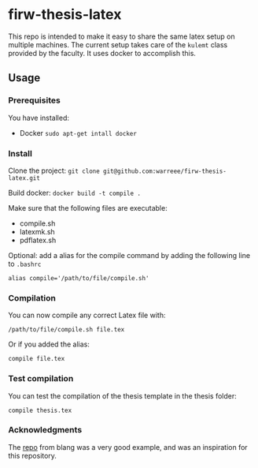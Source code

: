 # firw-thesis-latex
This repo is intended to make it easy to share the same latex setup on multiple machines.
The current setup takes care of the `kulemt` class provided by the faculty.
It uses docker to accomplish this.
## Usage
### Prerequisites
You have installed:
 - Docker `sudo apt-get intall docker`
 
### Install
Clone the project:
`git clone git@github.com:warreee/firw-thesis-latex.git`

Build docker:
`docker build -t compile .`

Make sure that the following files are executable:
 - compile.sh
 - latexmk.sh
 - pdflatex.sh

Optional: add a alias for the compile command by adding the following line to `.bashrc`

`alias compile='/path/to/file/compile.sh'`
 
### Compilation
 You can now compile any correct Latex file with:
 
 `/path/to/file/compile.sh file.tex` 
 
 Or if you added the alias:
 
 `compile file.tex`
 
### Test compilation
 You can test the compilation of the thesis template in the thesis folder:
 
 `compile thesis.tex`

### Acknowledgments

The [repo](https://github.com/blang/latex-docker) from blang was a very good example, and was an inspiration for this repository.
